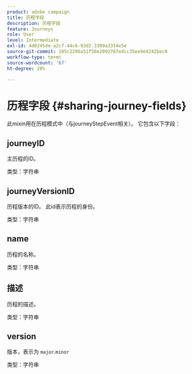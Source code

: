 ```yaml
---
product: adobe campaign
title: 历程字段
description: 历程字段
feature: Journeys
role: User
level: Intermediate
exl-id: 4d0245de-a2cf-44c6-93d2-3309a3314e5e
source-git-commit: 185c2296a51f58e2092787edcc35ee9e4242bec8
workflow-type: tm+mt
source-wordcount: '67'
ht-degree: 28%

---
```


# 历程字段 {#sharing-journey-fields}

此mixin用在历程模式中（与journeyStepEvent相关）。 它包含以下字段：

## journeyID

主历程的ID。

类型：字符串

## journeyVersionID

历程版本的ID。 此id表示历程的身份。

类型：字符串

## name

历程的名称。

类型：字符串

## 描述

历程的描述。

类型：字符串

## version

版本，表示为 `major`.`minor`

类型：字符串
